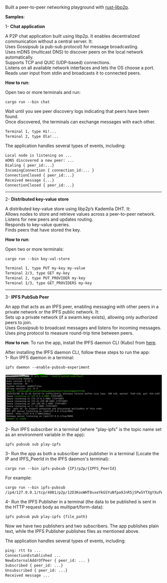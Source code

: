 Built a peer-to-peer networking playground with [rust-libp2p](https://github.com/libp2p/rust-libp2p).

**Samples**:   


1- **Chat application**  

A P2P chat application built using libp2p. It enables decentralized communication without a central server. It:   
Uses Gossipsub (a pub-sub protocol) for message broadcasting.  
Uses mDNS (multicast DNS) to discover peers on the local network automatically.  
Supports TCP and QUIC (UDP-based) connections.  
Listens on all available network interfaces and lets the OS choose a port.  
Reads user input from stdin and broadcasts it to connected peers.  


**How to run**:  

Open two or more terminals and run:  

```
cargo run --bin chat
```  

Wait until you see peer discovery logs indicating that peers have been found.  
Once discovered, the terminals can exchange messages with each other.

```
Terminal 1, type Hi!...  
Terminal 2, type Ola!...
```
The application handles several types of events, including:   
``` 
Local node is listening on ...  
mDNS discovered a new peer: ...  
Dialing { peer_id:...}  
IncomingConnection { connection_id:... }  
ConnectionClosed { peer_id:...}  
Received message {...}  
ConnectionClosed { peer_id:...} 
```

------------------------------------------------------------------------------
2- **Distributed key-value store** 

A distributed key-value store using libp2p’s Kademlia DHT. It:  
Allows nodes to store and retrieve values across a peer-to-peer network.  
Listens for new peers and updates routing.  
Responds to key-value queries.  
Finds peers that have stored the key.  


**How to run**:  

Open two or more terminals:  

```
cargo run --bin key-val-store
```   

``` 
Terminal 1, type PUT my-key my-value  
Terminal 2/3, type GET my-key  
Terminal 2, type PUT_PROVIDER my-key  
Terminal 1/3, type GET_PROVIDERS my-key  
``` 

------------------------------------------------------------------------------
3- **IPFS PubSub Peer** 

An app that acts as an IPFS peer, enabling messaging with other peers in a private network or the IPFS public network. It:  
Sets up a private network (if a swarm.key exists), allowing only authorized peers to join.  
Uses Gossipsub to broadcast messages and listens for incoming messages.  
Uses ping protocol to measure round-trip time between peers.  

**How to run**: 
To run the app, install the IPFS daemon CLI (Kubo) from [here](https://docs.ipfs.tech/install/command-line/#install-official-binary-distributions).  

After installing the IPFS daemon CLI, follow these steps to run the app:  
1- Run IPFS daemon in a terminal:  

```
ipfs daemon --enable-pubsub-experiment
```    

![ipfs daemon terminal](https://github.com/playtime-1967/play-p2p/blob/master/raw/ipfs-daemon.jpg)

2- Run IPFS subscriber in a terminal (where "play-ipfs" is the topic name set as an environment variable in the app):  

``` 
ipfs pubsub sub play-ipfs
```  

3- Run the app as both a subscriber and publisher in a terminal (Locate the IP and IPFS_PeerId in the IPFS daemon's terminal):  

```
cargo run --bin ipfs-pubsub {IP}/p2p/{IPFS_PeerId}
``` 

For example:  

```
cargo run --bin ipfs-pubsub /ip4/127.0.0.1/tcp/4001/p2p/12D3KooWHT8vxeYkGSYuNfpa9JnR5jSPwSYTXgYXuFWqEEZ7XTR3
```  

4- Run the IPFS Publisher in a terminal (the data to be published is sent in the HTTP request body as multipart/form-data):  

``` 
ipfs pubsub pub play-ipfs {file_path}
```  

Now we have two publishers and two subscribers. The app publishes plain text, while the IPFS Publisher publishes files as mentioned above.  

The application handles several types of events, including:   

``` 
ping: rtt to ...  
ConnectionEstablished ...  
NewExternalAddrOfPeer { peer_id: ... }  
Subscribed { peer_id: ...}  
Unsubscribed { peer_id: ...}  
Received message ...   
```
